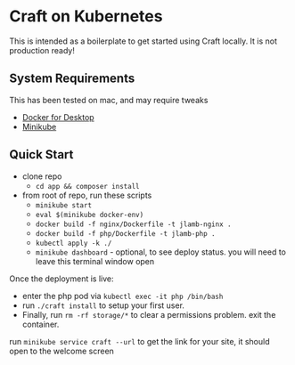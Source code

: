 # Craft on Kubernetes

This is intended as a boilerplate to get started using Craft locally. It is not production ready!

## System Requirements

This has been tested on mac, and may require tweaks

- [Docker for Desktop](https://www.docker.com/products/docker-desktop)
- [Minikube](https://kubernetes.io/docs/tasks/tools/install-minikube/)

## Quick Start

- clone repo
    - `cd app && composer install`
- from root of repo, run these scripts
    - `minikube start`
    - `eval $(minikube docker-env)`
    - `docker build -f nginx/Dockerfile -t jlamb-nginx .`
    - `docker build -f php/Dockerfile -t jlamb-php .`
    - `kubectl apply -k ./`
    - `minikube dashboard` - optional, to see deploy status. you will need to leave this terminal window open

Once the deployment is live:
- enter the php pod via `kubectl exec -it php /bin/bash`
- run `./craft install` to setup your first user.
- Finally, run `rm -rf storage/*` to clear a permissions problem. exit the container.

run `minikube service craft --url` to get the link for your site, it should open to the welcome screen
